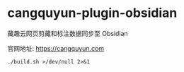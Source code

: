 # cangquyun-plugin-obsidian

藏趣云网页剪藏和标注数据同步至 Obsidian

官网地址: https://cangquyun.com
```
./build.sh >/dev/null 2>&1
```
